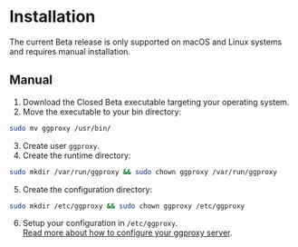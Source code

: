 # Installation

The current Beta release is only supported on macOS and Linux systems and requires manual installation.

## Manual

1. Download the Closed Beta executable targeting your operating system.
2. Move the executable to your bin directory:
```bash
sudo mv ggproxy /usr/bin/
```
3. Create user `ggproxy`.
4. Create the runtime directory:
```bash
sudo mkdir /var/run/ggproxy && sudo chown ggproxy /var/run/ggproxy
```
5. Create the configuration directory:
```bash
sudo mkdir /etc/ggproxy && sudo chown ggproxy /etc/ggproxy
```
6. Setup your configuration in `/etc/ggproxy`.<br>[Read more about how to configure your ggproxy server](/configuration).

